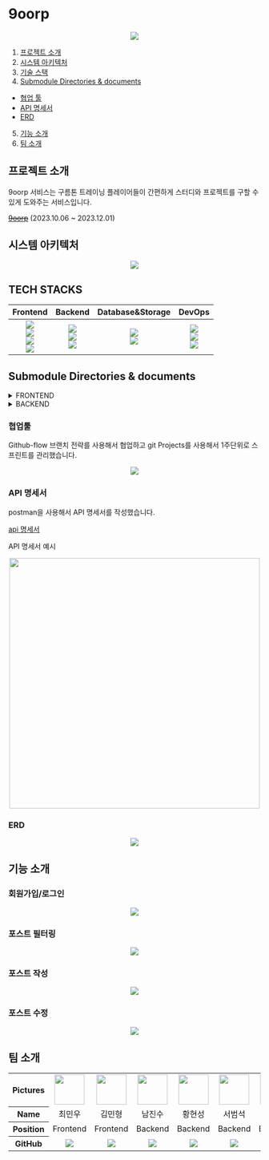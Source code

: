 # 9oorp

<div align="center"><img src="https://github.com/hstla/goorm-project/assets/83001865/6faa0a49-e25e-4670-be2c-0e901e009b9c"></div>


1. [프로젝트 소개](#프로젝트-소개)
2. [시스템 아키텍처](#시스템-아키텍처)
3. [기술 스택](#TECH-STACKS)
4. [Submodule Directories & documents](#Submodule-Directories-&-documents)
  - [협업 툴](#협업툴)
  - [API 명세서](#API-명세서)
  - [ERD](#ERD)
5. [기능 소개](#기능-소개)
6. [팀 소개](#팀-소개)


## 프로젝트 소개
9oorp 서비스는 구름톤 트레이닝 플레이어들이 간편하게 스터디와 프로젝트를 구할 수 있게 도와주는 서비스입니다.

[~~9oorp~~](~~http://9oorp.store/~~) (2023.10.06 ~ 2023.12.01)


## 시스템 아키텍처
<div align="center"><img src="https://github.com/9oorp/frontend/assets/61531483/8cafee3d-29b6-406e-a8ea-704364b054b5"></div>



## TECH STACKS

|Frontend|Backend|Database&Storage|DevOps| 
| :----: | :---: |   :---------:  | :--: |
|<img src="https://img.shields.io/badge/React-61DAFB?style=for-the-badge&logo=React&logoColor=white"><br><img src="https://img.shields.io/badge/Redux-764ABC?style=for-the-badge&logo=Redux&logoColor=white"><br><img src="https://img.shields.io/badge/TypeScript-3178C6?style=for-the-badge&logo=TypeScript&logoColor=white"><br><img src="https://img.shields.io/badge/Tailwind CSS-06B6D4?style=for-the-badge&logo=Tailwind CSS&logoColor=white"><br>|<img src="https://img.shields.io/badge/Java-007396?style=for-the-badge&logo=Java&logoColor=white"><br><img src="https://img.shields.io/badge/Spring-37814A?style=for-the-badge&logo=Spring&logoColor=white"><br><img src="https://img.shields.io/badge/SpringBoot-85EA2D.svg?style=for-the-badge&logo=SpringBoot&logoColor=white">|<img src="https://img.shields.io/badge/mysql-4479A1?style=for-the-badge&logo=mysql&logoColor=white"><br><img src="https://img.shields.io/badge/Amazon RDS-527FFF?style=for-the-badge&logo=Amazon RDS&logoColor=white"><br>|<img src="https://img.shields.io/badge/Amazon EC2 -FF9900?style=for-the-badge&logo=Amazon EC2&logoColor=white"><br><img src="https://img.shields.io/badge/Github Actions-2088FF?style=for-the-badge&logo=Github Actions&logoColor=white"><br><img src="https://img.shields.io/badge/Amazon S3-569A31?style=for-the-badge&logo=Amazon S3&logoColor=white"><br> |


## Submodule Directories & documents

<details>
<summary> FRONTEND </summary>
 
 ```sh
    📦frontend
     ┣ 📂public
     ┃ ┣ 📜favicon.ico
     ┃ ┣ 📜index.html
     ┃ ┣ 📜logo192.png
     ┃ ┣ 📜logo512.png
     ┃ ┣ 📜manifest.json
     ┃ ┗ 📜robots.txt
     ┣ 📂src
     ┃ ┣ 📂assets
     ┃ ┃ ┣ 📜aws.png
     ┃ ┃ ┣ 📜box-arrow-up-right.svg
     ┃ ┃ ┣ 📜burger-menu.svg
     ┃ ┃ ┣ 📜chevron_left.svg
     ┃ ┃ ┣ 📜chevron_right.svg
     ┃ ┃ ┣ 📜close-outlined.svg
     ┃ ┃ ┣ 📜docker.png
     ┃ ┃ ┣ 📜down-outlined.svg
     ┃ ┃ ┣ 📜java.png
     ┃ ┃ ┣ 📜javascript.png
     ┃ ┃ ┣ 📜kubernetes.png
     ┃ ┃ ┣ 📜logo.png
     ┃ ┃ ┣ 📜python.png
     ┃ ┃ ┣ 📜react.png
     ┃ ┃ ┣ 📜redux.png
     ┃ ┃ ┣ 📜search-outlined.svg
     ┃ ┃ ┣ 📜spring.png
     ┃ ┃ ┣ 📜tensorflow.png
     ┃ ┃ ┗ 📜typescript.png
     ┃ ┣ 📂components
     ┃ ┃ ┣ 📂auth
     ┃ ┃ ┃ ┣ 📜authModal.tsx
     ┃ ┃ ┃ ┗ 📜sideMenu.tsx
     ┃ ┃ ┣ 📜card.tsx
     ┃ ┃ ┣ 📜dynamicImage.tsx
     ┃ ┃ ┣ 📜Header.tsx
     ┃ ┃ ┣ 📜Input.tsx
     ┃ ┃ ┣ 📜item.tsx
     ┃ ┃ ┣ 📜Layout.tsx
     ┃ ┃ ┣ 📜multiSelect.tsx
     ┃ ┃ ┣ 📜projectStudy.tsx
     ┃ ┃ ┣ 📜searchBar.tsx
     ┃ ┃ ┣ 📜singleSelect.tsx
     ┃ ┃ ┗ 📜toggle.tsx
     ┃ ┣ 📂declarations
     ┃ ┃ ┗ 📜draftjs-to-html.d.ts
     ┃ ┣ 📂libs
     ┃ ┃ ┣ 📜arrToString.ts
     ┃ ┃ ┣ 📜parseJwt.ts
     ┃ ┃ ┗ 📜utils.ts
     ┃ ┣ 📂pages
     ┃ ┃ ┣ 📜Main.tsx
     ┃ ┃ ┣ 📜NotFount.tsx
     ┃ ┃ ┣ 📜PostDetail.tsx
     ┃ ┃ ┣ 📜PostEdit.tsx
     ┃ ┃ ┗ 📜PostRegister.tsx
     ┃ ┣ 📂store
     ┃ ┃ ┣ 📂modules
     ┃ ┃ ┃ ┣ 📜curriculum.ts
     ┃ ┃ ┃ ┣ 📜index.ts
     ┃ ┃ ┃ ┗ 📜user.ts
     ┃ ┃ ┗ 📜index.ts
     ┃ ┣ 📂types
     ┃ ┃ ┣ 📜images.d.ts
     ┃ ┃ ┗ 📜index.ts
     ┃ ┣ 📜App.css
     ┃ ┣ 📜App.tsx
     ┃ ┣ 📜index.css
     ┃ ┣ 📜index.tsx
     ┃ ┗ 📜react-app-env.d.ts
     ┣ 📜.env
     ┣ 📜.env.production
     ┣ 📜.gitignore
     ┣ 📜package-lock.json
     ┣ 📜package.json
     ┣ 📜README.md
     ┣ 📜tailwind.config.js
     ┗ 📜tsconfig.json
 ```
 </details>


<details>
<summary> BACKEND </summary>
 
 ```sh
    📦backend
     ┣ 📂build
     ┃ ┣ 📂classes
     ┃ ┃ ┗ 📂java
     ┃ ┃ ┃ ┗ 📂main
     ┃ ┃ ┃ ┃ ┗ 📂com
     ┃ ┃ ┃ ┃ ┃ ┗ 📂goorp
     ┃ ┃ ┃ ┃ ┃ ┃ ┗ 📂backend
     ┃ ┃ ┃ ┃ ┃ ┃ ┃ ┣ 📂controller
     ┃ ┃ ┃ ┃ ┃ ┃ ┃ ┃ ┗ 📜homeController.class
     ┃ ┃ ┃ ┃ ┃ ┃ ┃ ┗ 📜BackendApplication.class
     ┃ ┣ 📂generated
     ┃ ┃ ┗ 📂sources
     ┃ ┃ ┃ ┣ 📂annotationProcessor
     ┃ ┃ ┃ ┃ ┗ 📂java
     ┃ ┃ ┃ ┃ ┃ ┗ 📂main
     ┃ ┃ ┃ ┗ 📂headers
     ┃ ┃ ┃ ┃ ┗ 📂java
     ┃ ┃ ┃ ┃ ┃ ┗ 📂main
     ┃ ┣ 📂tmp
     ┃ ┃ ┗ 📂compileJava
     ┃ ┃ ┃ ┗ 📜previous-compilation-data.bin
     ┃ ┗ 📜.DS_Store
     ┣ 📂gradle
     ┃ ┗ 📂wrapper
     ┃ ┃ ┣ 📜gradle-wrapper.jar
     ┃ ┃ ┗ 📜gradle-wrapper.properties
     ┣ 📂out
     ┃ ┣ 📂production
     ┃ ┃ ┣ 📂classes
     ┃ ┃ ┃ ┗ 📂com
     ┃ ┃ ┃ ┃ ┗ 📂goorp
     ┃ ┃ ┃ ┃ ┃ ┗ 📂backend
     ┃ ┃ ┃ ┃ ┃ ┃ ┣ 📂configuration
     ┃ ┃ ┃ ┃ ┃ ┃ ┃ ┣ 📜EncoderConfig.class
     ┃ ┃ ┃ ┃ ┃ ┃ ┃ ┣ 📜JwtExceptionFilter.class
     ┃ ┃ ┃ ┃ ┃ ┃ ┃ ┣ 📜JwtFilter.class
     ┃ ┃ ┃ ┃ ┃ ┃ ┃ ┣ 📜MemberDetails.class
     ┃ ┃ ┃ ┃ ┃ ┃ ┃ ┗ 📜SecurityConfig.class
     ┃ ┃ ┃ ┃ ┃ ┃ ┣ 📂controller
     ┃ ┃ ┃ ┃ ┃ ┃ ┃ ┣ 📜AuthenticationTestController.class
     ┃ ┃ ┃ ┃ ┃ ┃ ┃ ┣ 📜CommentController.class
     ┃ ┃ ┃ ┃ ┃ ┃ ┃ ┣ 📜HomeController.class
     ┃ ┃ ┃ ┃ ┃ ┃ ┃ ┣ 📜MemberController.class
     ┃ ┃ ┃ ┃ ┃ ┃ ┃ ┣ 📜PostController.class
     ┃ ┃ ┃ ┃ ┃ ┃ ┃ ┗ 📜TokenController.class
     ┃ ┃ ┃ ┃ ┃ ┃ ┣ 📂domain
     ┃ ┃ ┃ ┃ ┃ ┃ ┃ ┣ 📜Comment$CommentBuilder.class
     ┃ ┃ ┃ ┃ ┃ ┃ ┃ ┣ 📜Comment.class
     ┃ ┃ ┃ ┃ ┃ ┃ ┃ ┣ 📜Curriculum$CurriculumBuilder.class
     ┃ ┃ ┃ ┃ ┃ ┃ ┃ ┣ 📜Curriculum.class
     ┃ ┃ ┃ ┃ ┃ ┃ ┃ ┣ 📜Member$MemberBuilder.class
     ┃ ┃ ┃ ┃ ┃ ┃ ┃ ┣ 📜Member.class
     ┃ ┃ ┃ ┃ ┃ ┃ ┃ ┣ 📜Post$PostBuilder.class
     ┃ ┃ ┃ ┃ ┃ ┃ ┃ ┗ 📜Post.class
     ┃ ┃ ┃ ┃ ┃ ┃ ┣ 📂dto
     ┃ ┃ ┃ ┃ ┃ ┃ ┃ ┣ 📜ApiErrorResponseDto$ApiErrorResponseDtoBuilder.class
     ┃ ┃ ┃ ┃ ┃ ┃ ┃ ┣ 📜ApiErrorResponseDto.class
     ┃ ┃ ┃ ┃ ┃ ┃ ┃ ┣ 📜ApiResponseDto$ApiResponseDtoBuilder.class
     ┃ ┃ ┃ ┃ ┃ ┃ ┃ ┣ 📜ApiResponseDto.class
     ┃ ┃ ┃ ┃ ┃ ┃ ┃ ┣ 📜CommentRequestDto.class
     ┃ ┃ ┃ ┃ ┃ ┃ ┃ ┣ 📜CommentResponseDto.class
     ┃ ┃ ┃ ┃ ┃ ┃ ┃ ┣ 📜MemberJoinDto.class
     ┃ ┃ ┃ ┃ ┃ ┃ ┃ ┣ 📜MemberLoginDto.class
     ┃ ┃ ┃ ┃ ┃ ┃ ┃ ┣ 📜PostRequestDTO.class
     ┃ ┃ ┃ ┃ ┃ ┃ ┃ ┗ 📜PostResponseDTO.class
     ┃ ┃ ┃ ┃ ┃ ┃ ┣ 📂exception
     ┃ ┃ ┃ ┃ ┃ ┃ ┃ ┣ 📜CommentException.class
     ┃ ┃ ┃ ┃ ┃ ┃ ┃ ┣ 📜ErrorCode.class
     ┃ ┃ ┃ ┃ ┃ ┃ ┃ ┣ 📜ExceptionManager.class
     ┃ ┃ ┃ ┃ ┃ ┃ ┃ ┣ 📜MemberException.class
     ┃ ┃ ┃ ┃ ┃ ┃ ┃ ┗ 📜PostException.class
     ┃ ┃ ┃ ┃ ┃ ┃ ┣ 📂repository
     ┃ ┃ ┃ ┃ ┃ ┃ ┃ ┣ 📜CommentRepository.class
     ┃ ┃ ┃ ┃ ┃ ┃ ┃ ┣ 📜CurriculumRepository.class
     ┃ ┃ ┃ ┃ ┃ ┃ ┃ ┣ 📜MemberRepository.class
     ┃ ┃ ┃ ┃ ┃ ┃ ┃ ┣ 📜PostRepository.class
     ┃ ┃ ┃ ┃ ┃ ┃ ┃ ┗ 📜PostSpecification.class
     ┃ ┃ ┃ ┃ ┃ ┃ ┣ 📂service
     ┃ ┃ ┃ ┃ ┃ ┃ ┃ ┣ 📜CommentService.class
     ┃ ┃ ┃ ┃ ┃ ┃ ┃ ┣ 📜MemberService.class
     ┃ ┃ ┃ ┃ ┃ ┃ ┃ ┗ 📜PostService.class
     ┃ ┃ ┃ ┃ ┃ ┃ ┣ 📂utils
     ┃ ┃ ┃ ┃ ┃ ┃ ┃ ┗ 📜JwtUtil.class
     ┃ ┃ ┃ ┃ ┃ ┃ ┗ 📜BackendApplication.class
     ┃ ┃ ┗ 📂resources
     ┃ ┃ ┃ ┣ 📜application.yml
     ┃ ┃ ┃ ┗ 📜errors.properties
     ┃ ┗ 📂test
     ┃ ┃ ┗ 📂classes
     ┃ ┃ ┃ ┣ 📂com
     ┃ ┃ ┃ ┃ ┗ 📂goorp
     ┃ ┃ ┃ ┃ ┃ ┗ 📂backend
     ┃ ┃ ┃ ┃ ┃ ┃ ┣ 📜BackendApplicationTests.class
     ┃ ┃ ┃ ┃ ┃ ┃ ┗ 📜PostTest.class
     ┃ ┃ ┃ ┗ 📂generated_tests
     ┣ 📂src
     ┃ ┣ 📂main
     ┃ ┃ ┣ 📂generated
     ┃ ┃ ┣ 📂java
     ┃ ┃ ┃ ┗ 📂com
     ┃ ┃ ┃ ┃ ┗ 📂goorp
     ┃ ┃ ┃ ┃ ┃ ┗ 📂backend
     ┃ ┃ ┃ ┃ ┃ ┃ ┣ 📂config
     ┃ ┃ ┃ ┃ ┃ ┃ ┃ ┗ 📜WebConfig.java
     ┃ ┃ ┃ ┃ ┃ ┃ ┣ 📂configuration
     ┃ ┃ ┃ ┃ ┃ ┃ ┃ ┣ 📜EncoderConfig.java
     ┃ ┃ ┃ ┃ ┃ ┃ ┃ ┣ 📜JwtExceptionFilter.java
     ┃ ┃ ┃ ┃ ┃ ┃ ┃ ┣ 📜JwtFilter.java
     ┃ ┃ ┃ ┃ ┃ ┃ ┃ ┣ 📜MemberDetails.java
     ┃ ┃ ┃ ┃ ┃ ┃ ┃ ┗ 📜SecurityConfig.java
     ┃ ┃ ┃ ┃ ┃ ┃ ┣ 📂controller
     ┃ ┃ ┃ ┃ ┃ ┃ ┃ ┣ 📜AuthenticationTestController.java
     ┃ ┃ ┃ ┃ ┃ ┃ ┃ ┣ 📜CommentController.java
     ┃ ┃ ┃ ┃ ┃ ┃ ┃ ┣ 📜HomeController.java
     ┃ ┃ ┃ ┃ ┃ ┃ ┃ ┣ 📜MemberController.java
     ┃ ┃ ┃ ┃ ┃ ┃ ┃ ┣ 📜PostController.java
     ┃ ┃ ┃ ┃ ┃ ┃ ┃ ┗ 📜TokenController.java
     ┃ ┃ ┃ ┃ ┃ ┃ ┣ 📂domain
     ┃ ┃ ┃ ┃ ┃ ┃ ┃ ┣ 📜Comment.java
     ┃ ┃ ┃ ┃ ┃ ┃ ┃ ┣ 📜Curriculum.java
     ┃ ┃ ┃ ┃ ┃ ┃ ┃ ┣ 📜Member.java
     ┃ ┃ ┃ ┃ ┃ ┃ ┃ ┗ 📜Post.java
     ┃ ┃ ┃ ┃ ┃ ┃ ┣ 📂dto
     ┃ ┃ ┃ ┃ ┃ ┃ ┃ ┣ 📜ApiErrorResponseDto.java
     ┃ ┃ ┃ ┃ ┃ ┃ ┃ ┣ 📜ApiResponseDto.java
     ┃ ┃ ┃ ┃ ┃ ┃ ┃ ┣ 📜CommentRequestDto.java
     ┃ ┃ ┃ ┃ ┃ ┃ ┃ ┣ 📜CommentResponseDto.java
     ┃ ┃ ┃ ┃ ┃ ┃ ┃ ┣ 📜MemberJoinDto.java
     ┃ ┃ ┃ ┃ ┃ ┃ ┃ ┣ 📜MemberLoginDto.java
     ┃ ┃ ┃ ┃ ┃ ┃ ┃ ┣ 📜PostRequestDTO.java
     ┃ ┃ ┃ ┃ ┃ ┃ ┃ ┗ 📜PostResponseDTO.java
     ┃ ┃ ┃ ┃ ┃ ┃ ┣ 📂exception
     ┃ ┃ ┃ ┃ ┃ ┃ ┃ ┣ 📜CommentException.java
     ┃ ┃ ┃ ┃ ┃ ┃ ┃ ┣ 📜ErrorCode.java
     ┃ ┃ ┃ ┃ ┃ ┃ ┃ ┣ 📜ExceptionManager.java
     ┃ ┃ ┃ ┃ ┃ ┃ ┃ ┣ 📜MemberException.java
     ┃ ┃ ┃ ┃ ┃ ┃ ┃ ┗ 📜PostException.java
     ┃ ┃ ┃ ┃ ┃ ┃ ┣ 📂repository
     ┃ ┃ ┃ ┃ ┃ ┃ ┃ ┣ 📜CommentRepository.java
     ┃ ┃ ┃ ┃ ┃ ┃ ┃ ┣ 📜CurriculumRepository.java
     ┃ ┃ ┃ ┃ ┃ ┃ ┃ ┣ 📜MemberRepository.java
     ┃ ┃ ┃ ┃ ┃ ┃ ┃ ┣ 📜PostRepository.java
     ┃ ┃ ┃ ┃ ┃ ┃ ┃ ┗ 📜PostSpecification.java
     ┃ ┃ ┃ ┃ ┃ ┃ ┣ 📂service
     ┃ ┃ ┃ ┃ ┃ ┃ ┃ ┣ 📜CommentService.java
     ┃ ┃ ┃ ┃ ┃ ┃ ┃ ┣ 📜MemberService.java
     ┃ ┃ ┃ ┃ ┃ ┃ ┃ ┗ 📜PostService.java
     ┃ ┃ ┃ ┃ ┃ ┃ ┣ 📂utils
     ┃ ┃ ┃ ┃ ┃ ┃ ┃ ┗ 📜JwtUtil.java
     ┃ ┃ ┃ ┃ ┃ ┃ ┗ 📜BackendApplication.java
     ┃ ┃ ┗ 📂resources
     ┃ ┃ ┃ ┣ 📂static
     ┃ ┃ ┃ ┣ 📂templates
     ┃ ┃ ┃ ┣ 📜application.yml
     ┃ ┃ ┃ ┗ 📜errors.properties
     ┃ ┣ 📂test
     ┃ ┃ ┗ 📂java
     ┃ ┃ ┃ ┗ 📂com
     ┃ ┃ ┃ ┃ ┗ 📂goorp
     ┃ ┃ ┃ ┃ ┃ ┗ 📂backend
     ┃ ┃ ┃ ┃ ┃ ┃ ┣ 📂controller
     ┃ ┃ ┃ ┃ ┃ ┃ ┃ ┗ 📜MemberControllerTest.java
     ┃ ┃ ┃ ┃ ┃ ┃ ┗ 📜BackendApplicationTests.java
     ┃ ┗ 📜.DS_Store
     ┣ 📜.DS_Store
     ┣ 📜.gitignore
     ┣ 📜README.md
     ┣ 📜build.gradle
     ┣ 📜gradlew
     ┣ 📜gradlew.bat
     ┗ 📜settings.gradle
 ```
 </details>

### 협업툴

Github-flow 브랜치 전략를 사용해서 협업하고 git Projects를 사용해서 1주단위로 스프린트를 관리했습니다.

<div align="center"><img src="https://github.com/9oorp/frontend/assets/61531483/fe557d61-241a-4497-924b-4a9379f99c74"></div>


### API 명세서

postman을 사용해서 API 명세서를 작성했습니다.


[api 명세서](https://documenter.getpostman.com/view/16441181/2s9YXiYMLt#df2914ab-8a7a-4964-9665-8d8a3e80c552)

API 명세서 예시
<div align="center"><img src="https://github.com/9oorp/frontend/assets/61531483/52cdd0f3-ec63-4126-9b7e-e0430139be96" width="500"></div>


 ### ERD

<div align="center"><img src="https://github.com/9oorp/frontend/assets/61531483/c55e4bf1-d9fe-4db4-942e-9a2fd7fdb4bc"></div>


## 기능 소개

### 회원가입/로그인

<div align="center"><img src="https://github.com/9oorp/9oorp/assets/83001865/b172fac8-7daa-4f51-897c-e66607f6d458"></div>

### 포스트 필터링

<div align="center"><img src="https://github.com/9oorp/9oorp/assets/83001865/30dcca58-3867-4081-9126-348bd6c9043b"></div>

### 포스트 작성

<div align="center"><img src="https://github.com/9oorp/9oorp/assets/83001865/cb9e2d82-5bd8-4bc3-930c-65f5f6a3561c"></div>

### 포스트 수정

<div align="center"><img src="https://github.com/9oorp/9oorp/assets/83001865/92fc0531-9d20-4548-8984-68759a0066b1"></div>



## 팀 소개

<table width="500" align="center">
<tbody>
<tr>
<th>Pictures</th>
<td width="100" align="center">
<a href="https://github.com/choiminwoo98">
<img src="https://avatars.githubusercontent.com/u/61531483?v=4" width="60" height="60">
</a>
</td>
<td width="100" align="center">
<a href="https://github.com/rnignon">
<img src="https://avatars.githubusercontent.com/u/86004439?v=4" width="60" height="60">
</a>
</td>
<td width="100" align="center">
<a href="https://github.com/wlstnam">
<img src="https://avatars.githubusercontent.com/u/127458907?v=4" width="60" height="60">
</a>
</td>
<td width="100" align="center">
<a href="https://github.com/hstla">
<img src="https://user-images.githubusercontent.com/97827316/215991535-aa0d5aeb-363c-41a7-a114-c1448d58d9f1.png"" width="60" height="60">
</a>
</td>
<td width="100" align="center">
<a href="https://github.com/sbslc2000">
<img src="https://avatars.githubusercontent.com/u/60257970?v=4" width="60" height="60">
</a>
</td>
<td width="100" align="center">
<a href="https://github.com/luz315">
<img src="https://avatars.githubusercontent.com/u/125282732?v=4" width="60" height="60">
</a>
</td>
 
</tr>
<tr>
<th>Name</th>
<td width="100" align="center">최민우</td>
<td width="100" align="center">김민형</td>
<td width="100" align="center">남진수</td>
<td width="100" align="center">황현성</td>
<td width="100" align="center">서범석</td>
<td width="100" align="center">임소라</td>

</tr>
<tr>
<th>Position</th>
<td width="150" align="center">
Frontend<br>
</td>
<td width="150" align="center">
Frontend<br>
</td>
<td width="150" align="center">
Backend<br>
</td>
<td width="150" align="center">
Backend<br>
</td>
<td width="150" align="center">
Backend<br>
</td>
<td width="150" align="center">
Backend<br>
</td>
</tr>
<tr>
<th>GitHub</th>
<td width="100" align="center">
<a href="https://github.com/choiminwoo98">
<img src="http://img.shields.io/badge/choiminwoo98-green?style=social&logo=github"/>
</a>
</td>
<td width="100" align="center">
<a href="https://github.com/rnignon">
<img src="http://img.shields.io/badge/rnignon-green?style=social&logo=github"/>
</a>
</td>
<td width="100" align="center">
<a href="https://github.com/wlstnam">
<img src="http://img.shields.io/badge/wlstnam-green?style=social&logo=github"/>
</a>
</td>
<td width="100" align="center">
<a href="https://github.com/hstla">
<img src="http://img.shields.io/badge/hstla-green?style=social&logo=github"/>
</a>
</td>
<td width="100" align="center">
<a href="https://github.com/sbslc2000">
<img src="http://img.shields.io/badge/sbslc2000-green?style=social&logo=github"/>
</a>
</td>
<td width="100" align="center">
<a href="https://github.com/luz315">
<img src="http://img.shields.io/badge/luz315-green?style=social&logo=github"/>
</a>
</td>
</tr>
</tbody>
</table>
